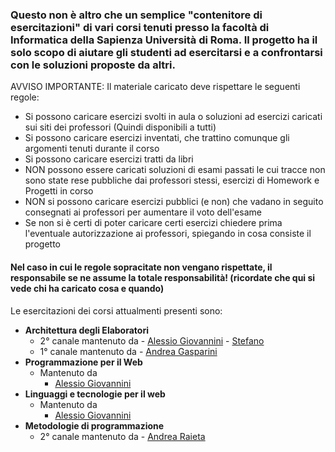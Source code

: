 <h3>Questo non è altro che un semplice "contenitore di esercitazioni" di vari corsi tenuti presso la facoltà di Informatica della Sapienza Università di Roma.
Il progetto ha il solo scopo di aiutare gli studenti ad esercitarsi e a confrontarsi con le soluzioni proposte da altri.</h3>

AVVISO IMPORTANTE: Il materiale caricato deve rispettare le seguenti regole:
- Si possono caricare esercizi svolti in aula o soluzioni ad esercizi caricati sui siti dei professori (Quindi disponibili a tutti)
- Si possono caricare esercizi inventati, che trattino comunque gli argomenti tenuti durante il corso
- Si possono caricare esercizi tratti da libri
- NON possono essere caricati soluzioni di esami passati le cui tracce non sono state rese pubbliche dai professori stessi, esercizi di Homework e Progetti in corso
- NON si possono caricare esercizi pubblici (e non) che vadano in seguito consegnati ai professori per aumentare il voto dell'esame
- Se non si è certi di poter caricare certi esercizi chiedere prima l'eventuale autorizzazione ai professori, spiegando in cosa consiste il progetto

<h4>Nel caso in cui le regole sopracitate non vengano rispettate, il responsabile se ne assume la totale responsabilità! 
(ricordate che qui si vede chi ha caricato cosa e quando)</h4>

Le esercitazioni dei corsi attualmenti presenti sono:

- **Architettura degli Elaboratori**  
    - 2° canale mantenuto da 
            - [Alessio Giovannini](https://gitlab.com/solifugo) 
            - [Stefano](https://gitlab.com/themrpink)
    - 1° canale mantenuto da
            - [Andrea Gasparini](https://gitlab.com/GaspRulez)
- **Programmazione per il Web** 
    - Mantenuto da 
        - [Alessio Giovannini](https://gitlab.com/solifugo)
- **Linguaggi e tecnologie per il web**
    - Mantenuto da 
       - [Alessio Giovannini](https://gitlab.com/solifugo)
- **Metodologie di programmazione**
    - 2° canale mantenuto da
            - [Andrea Raieta](https://gitlab.com/andreara92)
